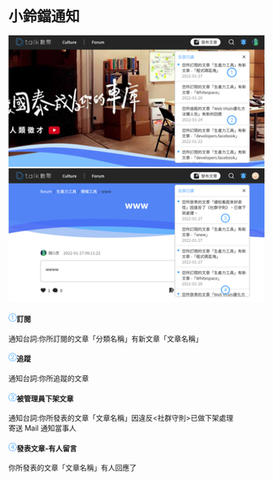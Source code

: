 # 小鈴鐺通知

![](../../.gitbook/assets/小鈴鐺.png)![](../../.gitbook/assets/小鈴鐺2.png)

#### ​![](../../.gitbook/assets/1.png)訂閱 <a href="#mian-bao-xie" id="mian-bao-xie"></a>

通知台詞:你所訂閱的文章「分類名稱」有新文章「文章名稱」

#### ​​​![](../../.gitbook/assets/2.png)追蹤 <a href="#wen-zhang-zi-xun-1" id="wen-zhang-zi-xun-1"></a>

通知台詞:你所追蹤的文章

#### ​​​![](../../.gitbook/assets/3.png)被管理員下架文章 <a href="#wen-zhang-nei-wen" id="wen-zhang-nei-wen"></a>

通知台詞:你所發表的文章「文章名稱」因違反<社群守則>已做下架處理\
寄送 Mail 通知當事人

#### ​​​![](../../.gitbook/assets/4.png)發表文章-有人留言 <a href="#wen-zhang-zi-xun-2" id="wen-zhang-zi-xun-2"></a>

你所發表的文章「文章名稱」有人回應了

